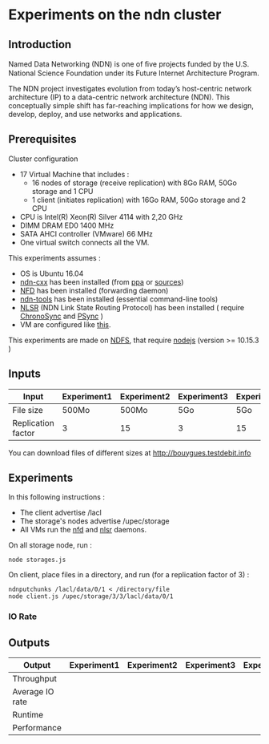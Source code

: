 # Experiments on the ndn cluster

## Introduction

Named Data Networking (NDN) is one of ﬁve projects funded by the U.S. National Science Foundation under its Future Internet Architecture Program.

The NDN project investigates evolution from today’s host-centric network architecture (IP) to a data-centric network architecture (NDN). This conceptually simple shift has far-reaching implications for how we design, develop, deploy, and use networks and applications.

## Prerequisites

Cluster configuration

- 17 Virtual Machine that includes :
  - 16 nodes of storage (receive replication) with 8Go RAM, 50Go storage and 1 CPU
  - 1 client (initiates replication) with 16Go RAM, 50Go storage and 2 CPU
- CPU is Intel(R) Xeon(R) Silver 4114 with 2,20 GHz
- DIMM DRAM ED0 1400 MHz
- SATA AHCI controller (VMware) 66 MHz
- One virtual switch connects all the VM.

This experiments assumes :

- OS is Ubuntu 16.04
- [ndn-cxx](http://named-data.net/doc/ndn-cxx/current/) has been installed (from [ppa](https://named-data.net/doc/NFD/current/INSTALL.html) or [sources](https://github.com/named-data/ndn-cxx))
- [NFD](https://github.com/named-data/NFD) has been installed (forwarding daemon)
- [ndn-tools](https://github.com/named-data/ndn-tools) has been installed (essential command-line tools)
- [NLSR](https://github.com/named-data/NLSR) (NDN Link State Routing Protocol) has been installed ( require [ChronoSync](https://github.com/named-data/ChronoSync) and [PSync](https://github.com/named-data/PSync) )
- VM are configured like [this](https://github.com/LudovicFoltete/configuration).

This experiments are made on [NDFS](https://github.com/mistersound/ndfs-evaluation), that require [nodejs](https://nodejs.org/en/download/) (version >= 10.15.3 )

## Inputs

|Input             | Experiment1 | Experiment2 | Experiment3 | Experiment4|
|------------------|-------------|-------------|-------------|------------|
|File size         | 500Mo       | 500Mo       | 5Go         | 5Go        |
|Replication factor| 3           | 15          | 3           | 15         |

You can download files of different sizes at <http://bouygues.testdebit.info>

## Experiments

In this following instructions :

- The client advertise /lacl
- The storage's nodes advertise /upec/storage
- All VMs run the [nfd](https://github.com/named-data/NLSR) and [nlsr](https://github.com/named-data/NLSR) daemons.

On all storage node, run :

    node storages.js

On client, place files in a directory, and run (for a replication factor of 3) :

    ndnputchunks /lacl/data/0/1 < /directory/file
    node client.js /upec/storage/3/3/lacl/data/0/1

### IO Rate

## Outputs

|     Output    | Experiment1 | Experiment2 | Experiment3 | Experiment4|
|---------------|-------------|-------------|-------------|------------|
|  Throughput   |
|Average IO rate|
|    Runtime    |
|  Performance  |
